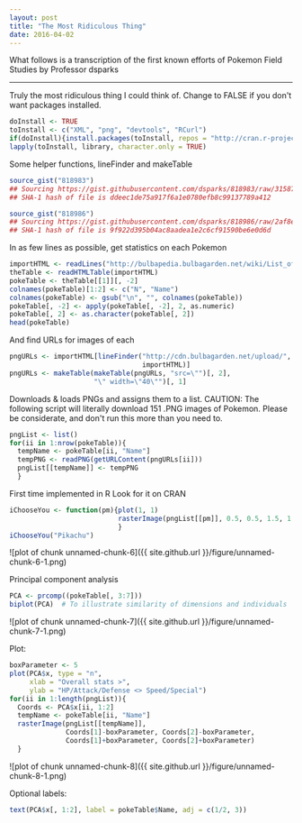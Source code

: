 ```yaml
---
layout: post
title: "The Most Ridiculous Thing"
date: 2016-04-02
---
```


What follows is a transcription of the first known efforts of Pokemon Field Studies by Professor dsparks

---

Truly the most ridiculous thing I could think of.
Change to FALSE if you don't want packages installed.

``` r
doInstall <- TRUE  
toInstall <- c("XML", "png", "devtools", "RCurl")
if(doInstall){install.packages(toInstall, repos = "http://cran.r-project.org")}
lapply(toInstall, library, character.only = TRUE)
```

Some helper functions, lineFinder and makeTable


```r
source_gist("818983")
## Sourcing https://gist.githubusercontent.com/dsparks/818983/raw/315878a59c392a65b176a43c4903b3ede6b67864/LineFinder.R
## SHA-1 hash of file is ddeec1de75a917f6a1e0780efb8c99137789a412

source_gist("818986")
## Sourcing https://gist.githubusercontent.com/dsparks/818986/raw/2af8efd88307cbbe7941d6be98834f166c56fc61/MakeTable.R
## SHA-1 hash of file is 9f922d395b04ac8aadea1e2c6cf91590be6e0d6d
```

In as few lines as possible, get statistics on each Pokemon

```r
importHTML <- readLines("http://bulbapedia.bulbagarden.net/wiki/List_of_Pok%C3%A9mon_by_base_stats_(Generation_I)")
theTable <- readHTMLTable(importHTML)
pokeTable <- theTable[[1]][, -2]
colnames(pokeTable)[1:2] <- c("N", "Name")
colnames(pokeTable) <- gsub("\n", "", colnames(pokeTable))
pokeTable[, -2] <- apply(pokeTable[, -2], 2, as.numeric)
pokeTable[, 2] <- as.character(pokeTable[, 2])
head(pokeTable)
```

And find URLs for images of each

```r
pngURLs <- importHTML[lineFinder("http://cdn.bulbagarden.net/upload/",
                                 importHTML)]
pngURLs <- makeTable(makeTable(pngURLs, "src=\"")[, 2],
                     "\" width=\"40\"")[, 1]
```

Downloads & loads PNGs and assigns them to a list.
CAUTION: The following script will literally download 151 .PNG images of
Pokemon. Please be considerate, and don't run this more than you need to.

```r
pngList <- list()
for(ii in 1:nrow(pokeTable)){
  tempName <- pokeTable[ii, "Name"]
  tempPNG <- readPNG(getURLContent(pngURLs[ii]))  
  pngList[[tempName]] <- tempPNG  
  }
```

First time implemented in R
Look for it on CRAN

```r
iChooseYou <- function(pm){plot(1, 1)  
                           rasterImage(pngList[[pm]], 0.5, 0.5, 1.5, 1.5)                           
                           }
iChooseYou("Pikachu")  
```

![plot of chunk unnamed-chunk-6]({{ site.github.url  }}/figure/unnamed-chunk-6-1.png)

Principal component analysis


```r
PCA <- prcomp((pokeTable[, 3:7]))
biplot(PCA)  # To illustrate similarity of dimensions and individuals
```

![plot of chunk unnamed-chunk-7]({{ site.github.url  }}/figure/unnamed-chunk-7-1.png)

Plot:


```r
boxParameter <- 5  
plot(PCA$x, type = "n",
     xlab = "Overall stats >",
     ylab = "HP/Attack/Defense <> Speed/Special")
for(ii in 1:length(pngList)){
  Coords <- PCA$x[ii, 1:2]
  tempName <- pokeTable[ii, "Name"]
  rasterImage(pngList[[tempName]],
              Coords[1]-boxParameter, Coords[2]-boxParameter,
              Coords[1]+boxParameter, Coords[2]+boxParameter)
  }  
```

![plot of chunk unnamed-chunk-8]({{ site.github.url  }}/figure/unnamed-chunk-8-1.png)

Optional labels:

```r
text(PCA$x[, 1:2], label = pokeTable$Name, adj = c(1/2, 3))
```
